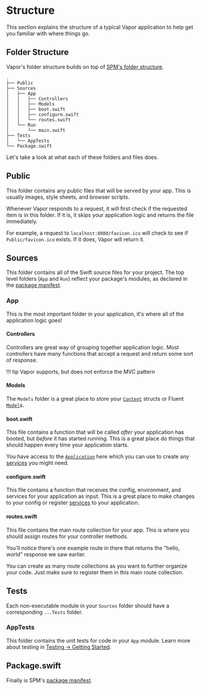 # Structure

This section explains the structure of a typical Vapor application to help get
you familiar with where things go.

## Folder Structure

Vapor's folder structure builds on top of [SPM's folder structure](spm#folder-structure).

```
.
├── Public
├── Sources
│   ├── App
│   │   ├── Controllers
│   │   ├── Models
│   │   ├── boot.swift
│   │   ├── configure.swift
│   │   └── routes.swift
│   └── Run
│       └── main.swift
├── Tests
│   └── AppTests
└── Package.swift
```

Let's take a look at what each of these folders and files does.

## Public

This folder contains any public files that will be served by your app.
This is usually images, style sheets, and browser scripts.

Whenever Vapor responds to a request, it will first check if the requested
item is in this folder. If it is, it skips your application logic and returns
the file immediately.

For example, a request to `localhost:8080/favicon.ico` will check to see
if `Public/favicon.ico` exists. If it does, Vapor will return it.

## Sources

This folder contains all of the Swift source files for your project.
The top level folders (`App` and `Run`) reflect your package's modules,
as declared in the [package manifest](spm#targets).

### App

This is the most important folder in your application, it's where all of
the application logic goes!

#### Controllers

Controllers are great way of grouping together application logic. Most controllers
have many functions that accept a request and return some sort of response.

!!! tip
	Vapor supports, but does not enforce the MVC pattern

#### Models

The `Models` folder is a great place to store your [`Content`](content.md) structs or
Fluent [`Model`](../fluent/getting-started/models.md)s.

#### boot.swift

This file contains a function that will be called _after_ your application has booted,
but _before_ it has started running. This is a great place do things that should happen
every time your application starts.

You have access to the [`Application`](application.md) here which you can use to create
any [services](../services/getting-started.md) you might need.

#### configure.swift

This file contains a function that receives the config, environment, and services for your
application as input. This is a great place to make changes to your config or register
[services](../services/getting-started.md) to your application.

#### routes.swift

This file contains the main route collection for your app. This is where you should assign routes
for your controller methods.

You'll notice there's one example route in there that returns the "hello, world" response we saw earlier.

You can create as many route collections as you want to further organize your code. Just make sure
to register them in this main route collection.

## Tests

Each non-executable module in your `Sources` folder should have a corresponding `...Tests` folder.

### AppTests

This folder contains the unit tests for code in your `App` module.
Learn more about testing in [Testing &rarr; Getting Started](../testing/getting-started.md).

## Package.swift

Finally is SPM's [package manifest](spm.md#package-manifest).
